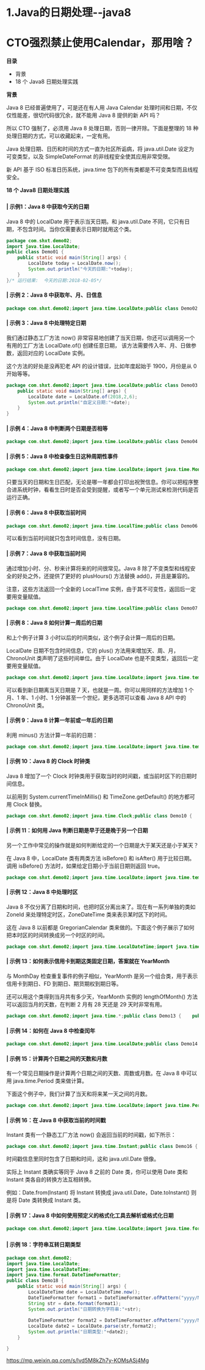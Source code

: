 # 1.Java的日期处理--java8



# CTO强烈禁止使用Calendar，那用啥？

**目录**

- 背景
- 18 个 Java8 日期处理实践



**背景**

Java 8 已经普遍使用了，可是还在有人用 Java Calendar 处理时间和日期，不仅仅性能差，很切代码很冗余，就不能用 Java 8  提供的新 API 吗？



所以 CTO 强制了，必须用 Java 8 处理日期，否则一律开除。下面是整理的 18 种处理日期的方式，可以收藏起来，一定有用。



Java 处理日期、日历和时间的方式一直为社区所诟病，将 java.util.Date 设定为可变类型，以及 SimpleDateFormat 的非线程安全使其应用非常受限。



新 API 基于 ISO 标准日历系统，java.time 包下的所有类都是不可变类型而且线程安全。


**18 个 Java8 日期处理实践**



###  

#### **| 示例1：Java 8 中获取今天的日期**

Java 8 中的 LocalDate 用于表示当天日期。和 java.util.Date 不同，它只有日期，不包含时间。当你仅需要表示日期时就用这个类。

```java
package com.shxt.demo02;
import java.time.LocalDate;
public class Demo01 {
    public static void main(String[] args) { 
        LocalDate today = LocalDate.now();
        System.out.println("今天的日期:"+today);
    }
}/* 运行结果:  今天的日期:2018-02-05*/
```



#### **| 示例 2：Java 8 中获取年、月、日信息**

```java
package com.shxt.demo02;import java.time.LocalDate;public class Demo02 {    public static void main(String[] args) {        LocalDate today = LocalDate.now();        int year = today.getYear();        int month = today.getMonthValue();        int day = today.getDayOfMonth();        System.out.println("year:"+year);        System.out.println("month:"+month);        System.out.println("day:"+day);    }}
```



#### **| 示例 3：Java 8 中处理特定日期**

我们通过静态工厂方法 now() 非常容易地创建了当天日期，你还可以调用另一个有用的工厂方法 LocalDate.of() 创建任意日期， 该方法需要传入年、月、日做参数，返回对应的 LocalDate 实例。



这个方法的好处是没再犯老 API 的设计错误，比如年度起始于 1900，月份是从 0 开始等等。

```java
package com.shxt.demo02;import java.time.LocalDate;public class Demo03 {    
    public static void main(String[] args) {        
        LocalDate date = LocalDate.of(2018,2,6);        
        System.out.println("自定义日期:"+date);   
    }
}
```



#### **| 示例 4：Java 8 中判断两个日期是否相等**

```java
package com.shxt.demo02;import java.time.LocalDate;public class Demo04 {    public static void main(String[] args) {        LocalDate date1 = LocalDate.now();        LocalDate date2 = LocalDate.of(2018,2,5);        if(date1.equals(date2)){            System.out.println("时间相等");        }else{            System.out.println("时间不等");        }    }}
```



#### **| 示例 5：Java 8 中检查像生日这种周期性事件**

```java
package com.shxt.demo02;import java.time.LocalDate;import java.time.MonthDay;public class Demo05 {    public static void main(String[] args) {        LocalDate date1 = LocalDate.now();        LocalDate date2 = LocalDate.of(2018,2,6);        MonthDay birthday = MonthDay.of(date2.getMonth(),date2.getDayOfMonth());        MonthDay currentMonthDay = MonthDay.from(date1);        if(currentMonthDay.equals(birthday)){            System.out.println("是你的生日");        }else{            System.out.println("你的生日还没有到");        }    }}
```



只要当天的日期和生日匹配，无论是哪一年都会打印出祝贺信息。你可以把程序整合进系统时钟，看看生日时是否会受到提醒，或者写一个单元测试来检测代码是否运行正确。



#### **| 示例 6：Java 8 中获取当前时间**

```java
package com.shxt.demo02;import java.time.LocalTime;public class Demo06 {    public static void main(String[] args) {        LocalTime time = LocalTime.now();        System.out.println("获取当前的时间,不含有日期:"+time);    }}
```



可以看到当前时间就只包含时间信息，没有日期。



#### **| 示例 7：Java 8 中获取当前时间**

通过增加小时、分、秒来计算将来的时间很常见。Java 8 除了不变类型和线程安全的好处之外，还提供了更好的 plusHours() 方法替换 add()，并且是兼容的。



注意，这些方法返回一个全新的 LocalTime 实例，由于其不可变性，返回后一定要用变量赋值。

```java
package com.shxt.demo02;import java.time.LocalTime;public class Demo07 {    public static void main(String[] args) {        LocalTime time = LocalTime.now();        LocalTime newTime = time.plusHours(3);        System.out.println("三个小时后的时间为:"+newTime);    }}
```



#### **| 示例 8：Java 8 如何计算一周后的日期**

和上个例子计算 3 小时以后的时间类似，这个例子会计算一周后的日期。



LocalDate 日期不包含时间信息，它的 plus() 方法用来增加天、周、月，ChronoUnit 类声明了这些时间单位。由于 LocalDate 也是不变类型，返回后一定要用变量赋值。

```java
package com.shxt.demo02;import java.time.LocalDate;import java.time.temporal.ChronoUnit;public class Demo08 {    public static void main(String[] args) {        LocalDate today = LocalDate.now();        System.out.println("今天的日期为:"+today);        LocalDate nextWeek = today.plus(1, ChronoUnit.WEEKS);        System.out.println("一周后的日期为:"+nextWeek);    }}
```



可以看到新日期离当天日期是 7 天，也就是一周。你可以用同样的方法增加 1 个月、1 年、1 小时、1 分钟甚至一个世纪，更多选项可以查看 Java 8 API 中的 ChronoUnit 类。



#### **| 示例 9：Java 8 计算一年前或一年后的日期**

利用 minus() 方法计算一年前的日期：

```java
package com.shxt.demo02;import java.time.LocalDate;import java.time.temporal.ChronoUnit;public class Demo09 {    public static void main(String[] args) {        LocalDate today = LocalDate.now();        LocalDate previousYear = today.minus(1, ChronoUnit.YEARS);        System.out.println("一年前的日期 : " + previousYear);        LocalDate nextYear = today.plus(1, ChronoUnit.YEARS);        System.out.println("一年后的日期:"+nextYear);    }}
```



#### **| 示例 10：Java 8 的 Clock 时钟类**

Java 8 增加了一个 Clock 时钟类用于获取当时的时间戳，或当前时区下的日期时间信息。



以前用到 System.currentTimeInMillis() 和 TimeZone.getDefault() 的地方都可用 Clock 替换。

```java
package com.shxt.demo02;import java.time.Clock;public class Demo10 {    public static void main(String[] args) {        // Returns the current time based on your system clock and set to UTC.        Clock clock = Clock.systemUTC();        System.out.println("Clock : " + clock.millis());        // Returns time based on system clock zone        Clock defaultClock = Clock.systemDefaultZone();        System.out.println("Clock : " + defaultClock.millis());    }}
```



#### **| 示例 11：如何用 Java 判断日期是早于还是晚于另一个日期**

另一个工作中常见的操作就是如何判断给定的一个日期是大于某天还是小于某天？



在 Java 8 中，LocalDate 类有两类方法 isBefore() 和 isAfter() 用于比较日期。调用 isBefore() 方法时，如果给定日期小于当前日期则返回 true。

```java
package com.shxt.demo02;import java.time.LocalDate;import java.time.temporal.ChronoUnit;public class Demo11 {    public static void main(String[] args) {        LocalDate today = LocalDate.now();        LocalDate tomorrow = LocalDate.of(2018,2,6);        if(tomorrow.isAfter(today)){            System.out.println("之后的日期:"+tomorrow);        }        LocalDate yesterday = today.minus(1, ChronoUnit.DAYS);        if(yesterday.isBefore(today)){            System.out.println("之前的日期:"+yesterday);        }    }}
```



#### **| 示例 12：Java 8 中处理时区**

Java 8 不仅分离了日期和时间，也把时区分离出来了。现在有一系列单独的类如 ZoneId 来处理特定时区，ZoneDateTime 类来表示某时区下的时间。



这在 Java 8 以前都是 GregorianCalendar 类来做的。下面这个例子展示了如何把本时区的时间转换成另一个时区的时间。

```java
package com.shxt.demo02;import java.time.LocalDateTime;import java.time.ZoneId;import java.time.ZonedDateTime;public class Demo12 {    public static void main(String[] args) {        // Date and time with timezone in Java 8        ZoneId america = ZoneId.of("America/New_York");        LocalDateTime localtDateAndTime = LocalDateTime.now();        ZonedDateTime dateAndTimeInNewYork  = ZonedDateTime.of(localtDateAndTime, america );        System.out.println("Current date and time in a particular timezone : " + dateAndTimeInNewYork);    }}
```



#### **| 示例 13：如何表示信用卡到期这类固定日期，答案就在 YearMonth**

与 MonthDay 检查重复事件的例子相似，YearMonth 是另一个组合类，用于表示信用卡到期日、FD 到期日、期货期权到期日等。



还可以用这个类得到当月共有多少天，YearMonth 实例的 lengthOfMonth() 方法可以返回当月的天数，在判断 2 月有 28 天还是 29 天时非常有用。

```java
package com.shxt.demo02;import java.time.*;public class Demo13 {    public static void main(String[] args) {        YearMonth currentYearMonth = YearMonth.now();        System.out.printf("Days in month year %s: %d%n", currentYearMonth, currentYearMonth.lengthOfMonth());        YearMonth creditCardExpiry = YearMonth.of(2019, Month.FEBRUARY);        System.out.printf("Your credit card expires on %s %n", creditCardExpiry);    }}
```



#### **| 示例 14：如何在 Java 8 中检查闰年**

```java
package com.shxt.demo02;import java.time.LocalDate;public class Demo14 {    public static void main(String[] args) {        LocalDate today = LocalDate.now();        if(today.isLeapYear()){            System.out.println("This year is Leap year");        }else {            System.out.println("2018 is not a Leap year");        }    }}
```



#### **| 示例 15：计算两个日期之间的天数和月数**

有一个常见日期操作是计算两个日期之间的天数、周数或月数。在 Java 8 中可以用 java.time.Period 类来做计算。



下面这个例子中，我们计算了当天和将来某一天之间的月数。

```java
package com.shxt.demo02;import java.time.LocalDate;import java.time.Period;public class Demo15 {    public static void main(String[] args) {        LocalDate today = LocalDate.now();        LocalDate java8Release = LocalDate.of(2018, 12, 14);        Period periodToNextJavaRelease = Period.between(today, java8Release);        System.out.println("Months left between today and Java 8 release : "                + periodToNextJavaRelease.getMonths() );    }}
```



#### **| 示例 16：在 Java 8 中获取当前的时间戳**

Instant 类有一个静态工厂方法 now() 会返回当前的时间戳，如下所示：

```java
package com.shxt.demo02;import java.time.Instant;public class Demo16 {    public static void main(String[] args) {        Instant timestamp = Instant.now();        System.out.println("What is value of this instant " + timestamp.toEpochMilli());    }}
```



时间戳信息里同时包含了日期和时间，这和 java.util.Date 很像。



实际上 Instant 类确实等同于 Java 8 之前的 Date 类，你可以使用 Date 类和 Instant 类各自的转换方法互相转换。



例如：Date.from(Instant) 将 Instant 转换成 java.util.Date，Date.toInstant() 则是将 Date 类转换成 Instant 类。



#### **| 示例 17：Java 8 中如何使用预定义的格式化工具去解析或格式化日期**

```java
package com.shxt.demo02;import java.time.LocalDate;import java.time.format.DateTimeFormatter;public class Demo17 {    public static void main(String[] args) {        String dayAfterTommorrow = "20180205";        LocalDate formatted = LocalDate.parse(dayAfterTommorrow,                DateTimeFormatter.BASIC_ISO_DATE);        System.out.println(dayAfterTommorrow+"  格式化后的日期为:  "+formatted);    }}
```

###  

#### **| 示例 18：字符串互转日期类型**

```java
package com.shxt.demo02;
import java.time.LocalDate;
import java.time.LocalDateTime;
import java.time.format.DateTimeFormatter;
public class Demo18 {    
    public static void main(String[] args) {
        LocalDateTime date = LocalDateTime.now();
        DateTimeFormatter format1 = DateTimeFormatter.ofPattern("yyyy/MM/dd HH:mm:ss");              //日期转字符串
        String str = date.format(format1);
        System.out.println("日期转换为字符串:"+str);
        
        DateTimeFormatter format2 = DateTimeFormatter.ofPattern("yyyy/MM/dd HH:mm:ss");              //字符串转日期 
        LocalDate date2 = LocalDate.parse(str,format2);
        System.out.println("日期类型:"+date2);    
    }

}
```







https://mp.weixin.qq.com/s/lvd5M8kZh7y-KOMsASj4Mg
















